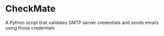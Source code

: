 # CheckMate
A Python script that validates SMTP server credentials and sends emails using those credentials
